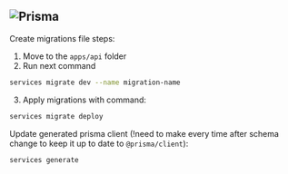 ## ![Prisma](https://prismalens.vercel.app/header/logo-dark.svg)
Create migrations file steps:

1. Move to the `apps/api` folder
2. Run next command
```sh
services migrate dev --name migration-name
```
3. Apply migrations with command:
```sh
services migrate deploy
```

Update generated prisma client (!need to make every time after schema change to keep it up to date to `@prisma/client`):
```sh
services generate
```